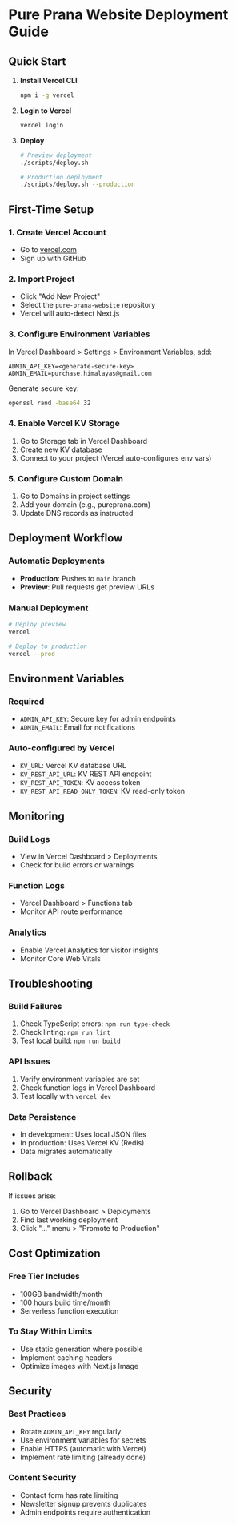 # Pure Prana Website Deployment Guide

## Quick Start

1. **Install Vercel CLI**
   ```bash
   npm i -g vercel
   ```

2. **Login to Vercel**
   ```bash
   vercel login
   ```

3. **Deploy**
   ```bash
   # Preview deployment
   ./scripts/deploy.sh
   
   # Production deployment
   ./scripts/deploy.sh --production
   ```

## First-Time Setup

### 1. Create Vercel Account
- Go to [vercel.com](https://vercel.com)
- Sign up with GitHub

### 2. Import Project
- Click "Add New Project"
- Select the `pure-prana-website` repository
- Vercel will auto-detect Next.js

### 3. Configure Environment Variables
In Vercel Dashboard > Settings > Environment Variables, add:

```
ADMIN_API_KEY=<generate-secure-key>
ADMIN_EMAIL=purchase.himalayas@gmail.com
```

Generate secure key:
```bash
openssl rand -base64 32
```

### 4. Enable Vercel KV Storage
1. Go to Storage tab in Vercel Dashboard
2. Create new KV database
3. Connect to your project (Vercel auto-configures env vars)

### 5. Configure Custom Domain
1. Go to Domains in project settings
2. Add your domain (e.g., pureprana.com)
3. Update DNS records as instructed

## Deployment Workflow

### Automatic Deployments
- **Production**: Pushes to `main` branch
- **Preview**: Pull requests get preview URLs

### Manual Deployment
```bash
# Deploy preview
vercel

# Deploy to production
vercel --prod
```

## Environment Variables

### Required
- `ADMIN_API_KEY`: Secure key for admin endpoints
- `ADMIN_EMAIL`: Email for notifications

### Auto-configured by Vercel
- `KV_URL`: Vercel KV database URL
- `KV_REST_API_URL`: KV REST API endpoint
- `KV_REST_API_TOKEN`: KV access token
- `KV_REST_API_READ_ONLY_TOKEN`: KV read-only token

## Monitoring

### Build Logs
- View in Vercel Dashboard > Deployments
- Check for build errors or warnings

### Function Logs
- Vercel Dashboard > Functions tab
- Monitor API route performance

### Analytics
- Enable Vercel Analytics for visitor insights
- Monitor Core Web Vitals

## Troubleshooting

### Build Failures
1. Check TypeScript errors: `npm run type-check`
2. Check linting: `npm run lint`
3. Test local build: `npm run build`

### API Issues
1. Verify environment variables are set
2. Check function logs in Vercel Dashboard
3. Test locally with `vercel dev`

### Data Persistence
- In development: Uses local JSON files
- In production: Uses Vercel KV (Redis)
- Data migrates automatically

## Rollback

If issues arise:
1. Go to Vercel Dashboard > Deployments
2. Find last working deployment
3. Click "..." menu > "Promote to Production"

## Cost Optimization

### Free Tier Includes
- 100GB bandwidth/month
- 100 hours build time/month
- Serverless function execution

### To Stay Within Limits
- Use static generation where possible
- Implement caching headers
- Optimize images with Next.js Image

## Security

### Best Practices
- Rotate `ADMIN_API_KEY` regularly
- Use environment variables for secrets
- Enable HTTPS (automatic with Vercel)
- Implement rate limiting (already done)

### Content Security
- Contact form has rate limiting
- Newsletter signup prevents duplicates
- Admin endpoints require authentication
